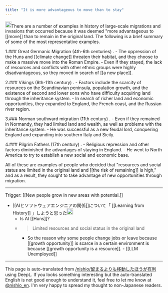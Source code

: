```yaml
---
title: "It is more advantageous to move than to stay"
---
```


<img src='https://scrapbox.io/api/pages/nishio-en/o1 Pro/icon' alt='o1 Pro.icon' height="19.5"/>There are a number of examples in history of large-scale migrations and invasions that occurred because it was deemed "more advantageous to [[move]] than to remain in the original land. The following is a brief summary of some of the most representative examples.

1.### Great Germanic Migration (4th-6th centuries)
.
    - The oppression of the Huns and [[climate change]] threaten their habitat, and they choose to make a massive move into the Roman Empire.
    - Even if they stayed, the lack of resources and conflicts with other ethnic groups were highly disadvantageous, so they moved in search of [[a new place]].

2.### Vikings (8th-11th century)
.
    - Factors include the scarcity of resources on the Scandinavian peninsula, population growth, and the existence of second and lower sons who have difficulty acquiring land through the inheritance system.
    - In search of richer land and economic opportunities, they expanded to England, the French coast, and the Russian river region.

3.### Norman southward migration (11th century)
.
    - Even if they remained in Normandy, they had limited land and wealth, as well as problems with the inheritance system.
    - He was successful as a new feudal lord, conquering England and expanding into southern Italy and Sicily.

4.### Pilgrim Fathers (17th century)
.
    - Religious repression and other factors diminished the advantages of staying in England.
    - He went to North America to try to establish a new social and economic base.

All of these are examples of people who decided that "resources and social status are limited in the original land and [[the risk of remaining]] is high," and as a result, they sought to take advantage of new opportunities through migration.

---
Trigger: [[New people grow in new areas with potential.]]
- [[AIとソフトウェアエンジニアの関係]]について「 [[Learning from History]] 」しようと思った<img src='https://scrapbox.io/api/pages/nishio-en/nishio/icon' alt='nishio.icon' height="19.5"/>
    - Is AI [[Huns]]?
    - > Limited resources and social status in the original land
        - So the reason why some people change jobs or leave because [[growth opportunity]] is scarce in a certain environment is because [[growth opportunity is a resource]].
                - [[LLM Unemployed]]

---
This page is auto-translated from [/nishio/留まるよりも移動したほうが有利](https://scrapbox.io/nishio/留まるよりも移動したほうが有利) using DeepL. If you looks something interesting but the auto-translated English is not good enough to understand it, feel free to let me know at [@nishio_en](https://twitter.com/nishio_en). I'm very happy to spread my thought to non-Japanese readers.